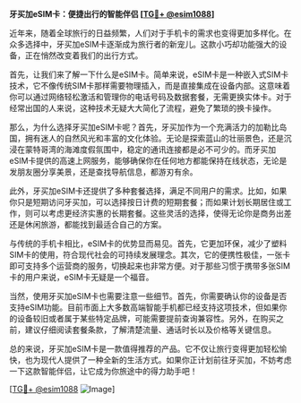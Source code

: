 **牙买加eSIM卡：便捷出行的智能伴侣 [[TG💪+ @esim1088](https://t.me/s/esim1088)]**

近年来，随着全球旅行的日益频繁，人们对于手机卡的需求也变得更加多样化。在众多选择中，牙买加eSIM卡逐渐成为旅行者的新宠儿。这款小巧却功能强大的设备，正在悄然改变着我们的出行方式。

首先，让我们来了解一下什么是eSIM卡。简单来说，eSIM卡是一种嵌入式SIM卡技术，它不像传统SIM卡那样需要物理插入，而是直接集成在设备内部。这意味着你可以通过网络轻松激活和管理你的电话号码及数据套餐，无需更换实体卡。对于经常出国的人来说，这种技术无疑大大简化了流程，避免了繁琐的换卡操作。

那么，为什么选择牙买加eSIM卡呢？首先，牙买加作为一个充满活力的加勒比岛国，拥有迷人的自然风光和丰富的文化体验。无论是探索蓝山的壮丽景色，还是沉浸在蒙特哥湾的海滩度假氛围中，稳定的通讯连接都是必不可少的。而牙买加eSIM卡提供的高速上网服务，能够确保你在任何地方都能保持在线状态，无论是发朋友圈分享美景，还是查找导航信息，都游刃有余。

此外，牙买加eSIM卡还提供了多种套餐选择，满足不同用户的需求。比如，如果你只是短期访问牙买加，可以选择按日计费的短期套餐；而如果计划长期居住或工作，则可以考虑更经济实惠的长期套餐。这些灵活的选择，使得无论你是商务出差还是休闲旅游，都能找到最适合自己的方案。

与传统的手机卡相比，eSIM卡的优势显而易见。首先，它更加环保，减少了塑料SIM卡的使用，符合现代社会的可持续发展理念。其次，它的便携性极佳，一张卡即可支持多个运营商的服务，切换起来也非常方便。对于那些习惯于携带多张SIM卡的用户来说，eSIM卡无疑是一个福音。

当然，使用牙买加eSIM卡也需要注意一些细节。首先，你需要确认你的设备是否支持eSIM功能。目前市面上大多数高端智能手机都已经支持这项技术，但如果你的设备较旧或者属于某些特定品牌，可能需要提前查询兼容性。另外，在购买之前，建议仔细阅读套餐条款，了解清楚流量、通话时长以及价格等关键信息。

总的来说，牙买加eSIM卡是一款值得推荐的产品。它不仅让旅行变得更加轻松愉快，也为现代人提供了一种全新的生活方式。如果你正计划前往牙买加，不妨考虑一下这款智能伴侣，让它成为你旅途中的得力助手吧！

[[TG💪+ @esim1088](https://t.me/s/esim1088) ![Image](https://i.postimg.cc/4NQfJmqS/Snipaste-2025-05-13-00-14-12.png)]